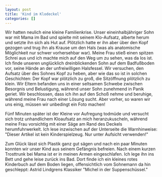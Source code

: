 ```yaml
---
layout: post
title: 'Kind im Klodeckel'
categories: []
---
```


Wir hatten neulich eine kleine Familienkrise. Unser eineinhalbjähriger Sohn war mit Mama im Bad und spielte mit seinem Klo-Aufsatz, alberte herum und setzte ihn sich als Hut auf. Plötzlich hatte er ihn aber über den Kopf gezogen und trug ihn als Krause um den Hals (was als anatomische Möglichkeit nur schwer vorhersehbar war). Meine Frau stieß einen spitzen Schrei aus und ich machte mich auf den Weg um zu sehen, was da los ist. Ich finde unseren unglücklich dreinblickenden Sohn auf dem Badfußboden vor, seine Hände an der unfreiwilligen Halsfessel. Wir versuchen, den Aufsatz über des Sohnes Kopf zu heben, aber wie das so ist in solchen Geschichten: Der Kopf war plötzlich zu groß, die Sitzöffnung plötzlich zu klein. Wir Eltern befanden uns in einer seltsamen Schwebe zwischen Besorgnis und Belustigung, während unser Sohn zunehmend in Panik geriet. Wir beschlossen, dass ich ihn auf den Schoß nehme und beruhige, während meine Frau nach einer Lösung sucht. Aber vorher, so waren wir uns einig, müssen wir unbedingt ein Foto machen!

Fünf Minuten später ist der Kleine vor Aufregung todmüde und versucht sich trotz unhandlichem Kloaufsatz an mich heranzukuscheln, während meine Frau vorsichtig mit einer Säge am Rand des Deckels herumfuhrwerkelt. Ich lese inzwischen auf der Unterseite die Warnhinweise: "Dieser Artikel ist kein Kinderspielzeug. Nur unter Aufsicht verwenden!"

Zum Glück lässt sich Plastik ganz gut sägen und nach ein paar Minuten konnten wir unser Kind aus seinem Gefängnis befreien. Nach einem kurzen Trosttrunk bei Mama ist er in meinen Armen eingeschlafen. Ich lege ihn ins Bett und gehe leise zurück ins Bad. Dort finde ich ein kleines rotes Kinderbuch auf dem Boden liegen, offensichtlich vom Sohnemann da hin geschleppt: Astrid Lindgrens Klassiker "Michel in der Suppenschüssel."